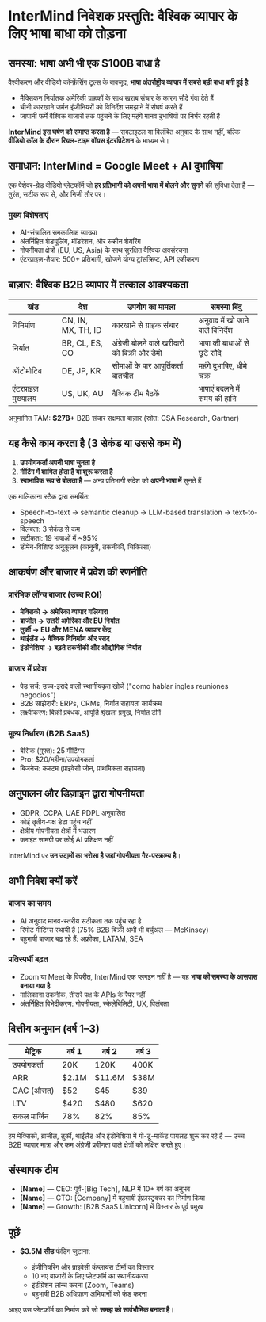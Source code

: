 # InterMind निवेशक प्रस्तुति: वैश्विक व्यापार के लिए भाषा बाधा को तोड़ना

## समस्या: भाषा अभी भी एक $100B बाधा है

वैश्वीकरण और वीडियो कॉन्फ्रेंसिंग टूल्स के बावजूद, **भाषा अंतर्राष्ट्रीय व्यापार में सबसे बड़ी बाधा बनी हुई है**:

- मैक्सिकन निर्यातक अमेरिकी ग्राहकों के साथ खराब संचार के कारण सौदे गंवा देते हैं
- चीनी कारखाने जर्मन इंजीनियरों को विनिर्देश समझाने में संघर्ष करते हैं
- जापानी फर्में वैश्विक बाजारों तक पहुंचने के लिए महंगे मानव दुभाषियों पर निर्भर रहती हैं

**InterMind इस घर्षण को समाप्त करता है** — सबटाइटल या विलंबित अनुवाद के साथ नहीं, बल्कि **वीडियो कॉल के दौरान रियल-टाइम वॉयस इंटरप्रिटेशन** के माध्यम से।

## समाधान: InterMind = Google Meet + AI दुभाषिया

एक पेशेवर-ग्रेड वीडियो प्लेटफॉर्म जो **हर प्रतिभागी को अपनी भाषा में बोलने और सुनने** की सुविधा देता है — तुरंत, सटीक रूप से, और निजी तौर पर।

### मुख्य विशेषताएं

- AI-संचालित समकालिक व्याख्या
- अंतर्निहित शेड्यूलिंग, मॉडरेशन, और स्क्रीन शेयरिंग
- गोपनीयता क्षेत्रों (EU, US, Asia) के साथ सुरक्षित वैश्विक अवसंरचना
- एंटरप्राइज़-तैयार: 500+ प्रतिभागी, खोजने योग्य ट्रांसक्रिप्ट, API एकीकरण

## बाज़ार: वैश्विक B2B व्यापार में तत्काल आवश्यकता

| खंड           | देश               | उपयोग का मामला                          | समस्या बिंदु                        |
| ------------- | ----------------- | --------------------------------------- | ----------------------------------- |
| विनिर्माण      | CN, IN, MX, TH, ID | कारखाने से ग्राहक संचार                  | अनुवाद में खो जाने वाले विनिर्देश      |
| निर्यात        | BR, CL, ES, CO     | अंग्रेजी बोलने वाले खरीदारों को बिक्री और डेमो | भाषा की बाधाओं से छूटे सौदे          |
| ऑटोमोटिव      | DE, JP, KR         | सीमाओं के पार आपूर्तिकर्ता बातचीत        | महंगे दुभाषिए, धीमे चक्र             |
| एंटरप्राइज़ मुख्यालय | US, UK, AU    | वैश्विक टीम बैठकें                       | भाषाएं बदलने में समय की हानि        |

अनुमानित TAM: **$27B+** B2B संचार सक्षमता बाज़ार (स्रोत: CSA Research, Gartner)

## यह कैसे काम करता है (3 सेकंड या उससे कम में)

1. **उपयोगकर्ता अपनी भाषा चुनता है**
2. **मीटिंग में शामिल होता है या शुरू करता है**
3. **स्वाभाविक रूप से बोलता है** — अन्य प्रतिभागी संदेश को **अपनी भाषा में** सुनते हैं

एक मालिकाना स्टैक द्वारा समर्थित:

- Speech-to-text → semantic cleanup → LLM-based translation → text-to-speech
- विलंबता: 3 सेकंड से कम
- सटीकता: 19 भाषाओं में \~95%
- डोमेन-विशिष्ट अनुकूलन (कानूनी, तकनीकी, चिकित्सा)

## आकर्षण और बाजार में प्रवेश की रणनीति

### प्रारंभिक लॉन्च बाजार (उच्च ROI)

- **मेक्सिको → अमेरिका व्यापार गलियारा**
- **ब्राजील → उत्तरी अमेरिका और EU निर्यात**
- **तुर्की → EU और MENA व्यापार केंद्र**
- **थाईलैंड → वैश्विक विनिर्माण और रसद**
- **इंडोनेशिया → बढ़ते तकनीकी और औद्योगिक निर्यात**

### बाजार में प्रवेश

- पेड सर्च: उच्च-इरादे वाली स्थानीयकृत खोजें ("como hablar ingles reuniones negocios")
- B2B साझेदारी: ERPs, CRMs, निर्यात सहायता कार्यक्रम
- लक्ष्यीकरण: बिक्री प्रबंधक, आपूर्ति श्रृंखला प्रमुख, निर्यात टीमें

### मूल्य निर्धारण (B2B SaaS)

- बेसिक (मुफ्त): 25 मीटिंग्स
- Pro: \$20/महीना/उपयोगकर्ता
- बिजनेस: कस्टम (प्राइवेसी जोन, प्राथमिकता सहायता)

## अनुपालन और डिज़ाइन द्वारा गोपनीयता

- GDPR, CCPA, UAE PDPL अनुपालित
- कोई तृतीय-पक्ष डेटा पहुंच नहीं
- क्षेत्रीय गोपनीयता क्षेत्रों में भंडारण
- क्लाइंट सामग्री पर कोई AI प्रशिक्षण नहीं

InterMind पर **उन उद्यमों का भरोसा है जहां गोपनीयता गैर-परक्राम्य है**।

## अभी निवेश क्यों करें

### बाजार का समय

- AI अनुवाद मानव-स्तरीय सटीकता तक पहुंच रहा है
- रिमोट मीटिंग्स स्थायी हैं (75% B2B बिक्री अभी भी वर्चुअल — McKinsey)
- बहुभाषी बाजार बढ़ रहे हैं: अफ्रीका, LATAM, SEA

### प्रतिस्पर्धी बढ़त

- Zoom या Meet के विपरीत, InterMind एक प्लगइन नहीं है — यह **भाषा की समस्या के आसपास बनाया गया है**
- मालिकाना तकनीक, तीसरे पक्ष के APIs के रैपर नहीं
- अंतर्निहित विभेदीकरण: गोपनीयता, स्केलेबिलिटी, UX, विलंबता

## वित्तीय अनुमान (वर्ष 1–3)

| मेट्रिक       | वर्ष 1 | वर्ष 2  | वर्ष 3 |
| ------------ | ------ | ------- | ------ |
| उपयोगकर्ता        | 20K    | 120K    | 400K   |
| ARR          | \$2.1M | \$11.6M | \$38M  |
| CAC (औसत)    | \$52   | \$45    | \$39   |
| LTV          | \$420  | \$480   | \$620  |
| सकल मार्जिन | 78%    | 82%     | 85%    |

हम मेक्सिको, ब्राजील, तुर्की, थाईलैंड और इंडोनेशिया में गो-टू-मार्केट पायलट शुरू कर रहे हैं — उच्च B2B व्यापार मात्रा और कम अंग्रेजी प्रवीणता वाले क्षेत्रों को लक्षित करते हुए।

## संस्थापक टीम

- **\[Name]** — CEO: पूर्व-\[Big Tech], NLP में 10+ वर्ष का अनुभव
- **\[Name]** — CTO: \[Company] में बहुभाषी इंफ्रास्ट्रक्चर का निर्माण किया
- **\[Name]** — Growth: \[B2B SaaS Unicorn] में विस्तार के पूर्व प्रमुख

## पूछें

- **$3.5M सीड** फंडिंग जुटाना:

  - इंजीनियरिंग और प्राइवेसी कंप्लायंस टीमों का विस्तार
  - 10 नए बाजारों के लिए प्लेटफॉर्म का स्थानीयकरण
  - इंटीग्रेशन लॉन्च करना (Zoom, Teams)
  - बहुभाषी B2B अधिग्रहण अभियानों को फंड करना

आइए उस प्लेटफॉर्म का निर्माण करें जो **समझ को सार्वभौमिक बनाता है।**